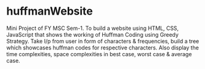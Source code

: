 # huffmanWebsite
Mini Project of FY MSC Sem-1. To build a website using HTML, CSS, JavaScript that shows the working of Huffman Coding using Greedy Strategy. Take I/p from user in form of characters & frequencies, build a tree which showcases huffman codes for respective characters. Also display the time complexities, space complexities in best case, worst case & average case.

